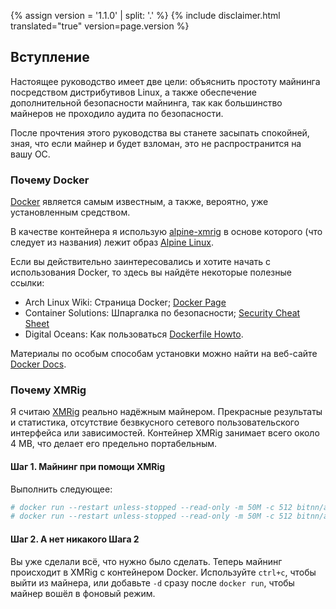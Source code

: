 {% assign version = '1.1.0' | split: '.' %}
{% include disclaimer.html translated="true" version=page.version %}
## Вступление

Настоящее руководство имеет две цели: объяснить простоту майнинга посредством дистрибутивов Linux, а также обеспечение дополнительной безопасности майнинга, так как большинство майнеров не проходило аудита по безопасности.

После прочтения этого руководства вы станете засыпать спокойней, зная, что если майнер и будет взломан, это не распространится на вашу ОС.

### Почему Docker

[Docker](https://www.docker.com/) является самым известным, а также, вероятно, уже установленным средством.

В качестве контейнера я использую [alpine-xmrig](https://hub.docker.com/r/bitnn/alpine-xmrig/) в основе которого (что следует из названия) лежит образ [Alpine Linux](https://www.alpinelinux.org/).

Если вы действительно заинтересовались и хотите начать с использования Docker, то здесь вы найдёте некоторые полезные ссылки:
* Arch Linux Wiki: Страница Docker; [Docker Page](https://wiki.archlinux.org/index.php/Docker)
* Container Solutions: Шпаргалка по безопасности; [Security Cheat Sheet](http://container-solutions.com/content/uploads/2015/06/15.06.15_DockerCheatSheet_A2.pdf)
* Digital Oceans: Как пользоваться [Dockerfile Howto](https://www.digitalocean.com/community/tutorials/docker-explained-using-dockerfiles-to-automate-building-of-images).

Материалы по особым способам установки можно найти на веб-сайте [Docker Docs](https://docs.docker.com/engine/installation/).

### Почему XMRig

Я считаю [XMRig](https://github.com/xmrig/xmrig) реально надёжным майнером. Прекрасные результаты и статистика, отсутствие безвкусного сетевого пользовательского интерфейса или зависимостей. Контейнер XMRig занимает всего  около 4 MB, что делает его предельно портабельным.

#### Шаг 1. Майнинг при помощи XMRig

Выполнить следующее:

```bash
# docker run --restart unless-stopped --read-only -m 50M -c 512 bitnn/alpine-xmrig -o POOL01 -o POOL02 -u WALLET -p PASSWORD -k
# docker run --restart unless-stopped --read-only -m 50M -c 512 bitnn/alpine-xmrig -o pool.supportxmr.com:7777 -u 45CJVagd6WwQAQfAkS91EHiTyfVaJn12uM4Su8iz6S2SHZ3QthmFM9BSPHVZY388ASWx8G9Wbz4BA24RQZUpGczb35fnnJz -p docker:secret -k
```

#### Шаг 2. А нет никакого Шага 2

Вы уже сделали всё, что нужно было сделать. Теперь майнинг происходит в XMRig с контейнером Docker. Используйте `ctrl+c`, чтобы выйти из майнера, или добавьте `-d` сразу после `docker run`, чтобы майнер вошёл в фоновый режим.

